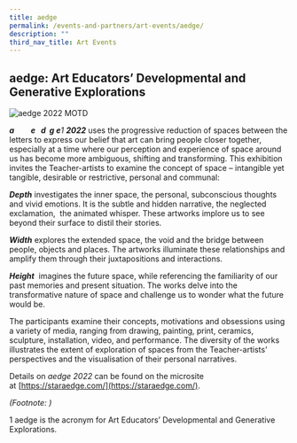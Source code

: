 ```yaml
---
title: aedge
permalink: /events-and-partners/art-events/aedge/
description: ""
third_nav_title: Art Events
---
```

## aedge: Art Educators’ Developmental and Generative Explorations

![aedge 2022 MOTD](/images/aedge-2022-motd_final.png)

**_a         e   d  g e_**_1_ **_2022_** uses the progressive reduction of spaces between the letters to express our belief that art can bring people closer together, especially at a time where our perception and experience of space around us has become more ambiguous, shifting and transforming. This exhibition invites the Teacher-artists to examine the concept of space – intangible yet tangible, desirable or restrictive, personal and communal:

**_Depth_** investigates the inner space, the personal, subconscious thoughts and vivid emotions. It is the subtle and hidden narrative, the neglected exclamation,  the animated whisper. These artworks implore us to see beyond their surface to distil their stories.

**_Width_** explores the extended space, the void and the bridge between people, objects and places. The artworks illuminate these relationships and amplify them through their juxtapositions and interactions.

**_Height_**  imagines the future space, while referencing the familiarity of our past memories and present situation. The works delve into the transformative nature of space and challenge us to wonder what the future would be.

The participants examine their concepts, motivations and obsessions using a variety of media, ranging from drawing, painting, print, ceramics, sculpture, installation, video, and performance. The diversity of the works illustrates the extent of exploration of spaces from the Teacher-artists’ perspectives and the visualisation of their personal narratives.

Details on _aedge 2022_ can be found on the microsite at [https://staraedge.com/](https://staraedge.com/).

_(Footnote: )_

1 aedge is the acronym for Art Educators’ Developmental and Generative Explorations.


